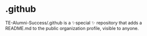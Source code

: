 # .github
TE-Alumni-Success/.github is a ✨special ✨ repository that adds a README.md to the public organization profile, visible to anyone.

